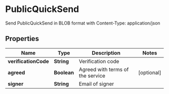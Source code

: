 

# PublicQuickSend

Send PublicQuickSend in BLOB format with Content-Type: application/json

## Properties

| Name | Type | Description | Notes |
|------------ | ------------- | ------------- | -------------|
|**verificationCode** | **String** | Verification code |  |
|**agreed** | **Boolean** | Agreed with terms of the service |  [optional] |
|**signer** | **String** | Email of signer |  |



